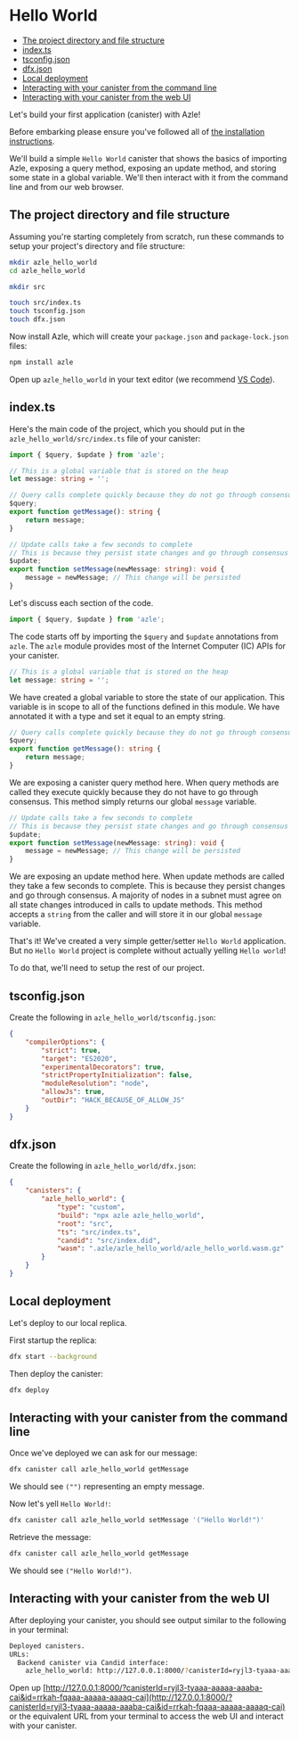 # Hello World

-   [The project directory and file structure](#the-project-directory-and-file-structure)
-   [index.ts](#indexts)
-   [tsconfig.json](#tsconfigjson)
-   [dfx.json](#dfxjson)
-   [Local deployment](#local-deployment)
-   [Interacting with your canister from the command line](#interacting-with-your-canister-from-the-command-line)
-   [Interacting with your canister from the web UI](#interacting-with-your-canister-from-the-web-ui)

Let's build your first application (canister) with Azle!

Before embarking please ensure you've followed all of [the installation instructions](./installation.md).

We'll build a simple `Hello World` canister that shows the basics of importing Azle, exposing a query method, exposing an update method, and storing some state in a global variable. We'll then interact with it from the command line and from our web browser.

## The project directory and file structure

Assuming you're starting completely from scratch, run these commands to setup your project's directory and file structure:

```bash
mkdir azle_hello_world
cd azle_hello_world

mkdir src

touch src/index.ts
touch tsconfig.json
touch dfx.json
```

Now install Azle, which will create your `package.json` and `package-lock.json` files:

```bash
npm install azle
```

Open up `azle_hello_world` in your text editor (we recommend [VS Code](https://code.visualstudio.com/)).

## index.ts

Here's the main code of the project, which you should put in the `azle_hello_world/src/index.ts` file of your canister:

```typescript
import { $query, $update } from 'azle';

// This is a global variable that is stored on the heap
let message: string = '';

// Query calls complete quickly because they do not go through consensus
$query;
export function getMessage(): string {
    return message;
}

// Update calls take a few seconds to complete
// This is because they persist state changes and go through consensus
$update;
export function setMessage(newMessage: string): void {
    message = newMessage; // This change will be persisted
}
```

Let's discuss each section of the code.

```typescript
import { $query, $update } from 'azle';
```

The code starts off by importing the `$query` and `$update` annotations from `azle`. The `azle` module provides most of the Internet Computer (IC) APIs for your canister.

```typescript
// This is a global variable that is stored on the heap
let message: string = '';
```

We have created a global variable to store the state of our application. This variable is in scope to all of the functions defined in this module. We have annotated it with a type and set it equal to an empty string.

```typescript
// Query calls complete quickly because they do not go through consensus
$query;
export function getMessage(): string {
    return message;
}
```

We are exposing a canister query method here. When query methods are called they execute quickly because they do not have to go through consensus. This method simply returns our global `message` variable.

```typescript
// Update calls take a few seconds to complete
// This is because they persist state changes and go through consensus
$update;
export function setMessage(newMessage: string): void {
    message = newMessage; // This change will be persisted
}
```

We are exposing an update method here. When update methods are called they take a few seconds to complete. This is because they persist changes and go through consensus. A majority of nodes in a subnet must agree on all state changes introduced in calls to update methods. This method accepts a `string` from the caller and will store it in our global `message` variable.

That's it! We've created a very simple getter/setter `Hello World` application. But no `Hello World` project is complete without actually yelling `Hello world`!

To do that, we'll need to setup the rest of our project.

## tsconfig.json

Create the following in `azle_hello_world/tsconfig.json`:

```json
{
    "compilerOptions": {
        "strict": true,
        "target": "ES2020",
        "experimentalDecorators": true,
        "strictPropertyInitialization": false,
        "moduleResolution": "node",
        "allowJs": true,
        "outDir": "HACK_BECAUSE_OF_ALLOW_JS"
    }
}
```

## dfx.json

Create the following in `azle_hello_world/dfx.json`:

```json
{
    "canisters": {
        "azle_hello_world": {
            "type": "custom",
            "build": "npx azle azle_hello_world",
            "root": "src",
            "ts": "src/index.ts",
            "candid": "src/index.did",
            "wasm": ".azle/azle_hello_world/azle_hello_world.wasm.gz"
        }
    }
}
```

## Local deployment

Let's deploy to our local replica.

First startup the replica:

```bash
dfx start --background
```

Then deploy the canister:

```bash
dfx deploy
```

## Interacting with your canister from the command line

Once we've deployed we can ask for our message:

```bash
dfx canister call azle_hello_world getMessage
```

We should see `("")` representing an empty message.

Now let's yell `Hello World!`:

```bash
dfx canister call azle_hello_world setMessage '("Hello World!")'
```

Retrieve the message:

```bash
dfx canister call azle_hello_world getMessage
```

We should see `("Hello World!")`.

## Interacting with your canister from the web UI

After deploying your canister, you should see output similar to the following in your terminal:

```bash
Deployed canisters.
URLs:
  Backend canister via Candid interface:
    azle_hello_world: http://127.0.0.1:8000/?canisterId=ryjl3-tyaaa-aaaaa-aaaba-cai&id=rrkah-fqaaa-aaaaa-aaaaq-cai
```

Open up [http://127.0.0.1:8000/?canisterId=ryjl3-tyaaa-aaaaa-aaaba-cai&id=rrkah-fqaaa-aaaaa-aaaaq-cai](http://127.0.0.1:8000/?canisterId=ryjl3-tyaaa-aaaaa-aaaba-cai&id=rrkah-fqaaa-aaaaa-aaaaq-cai) or the equivalent URL from your terminal to access the web UI and interact with your canister.
